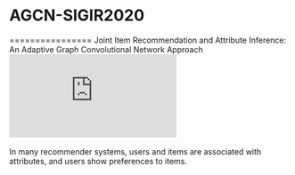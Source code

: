 # AGCN-SIGIR2020
================
Joint Item Recommendation and Attribute Inference: An Adaptive Graph Convolutional Network Approach 
![](https://github.com/yimutianyang/AGCN/blob/master/figure/framework(1).pdf)

In many recommender systems, users and items are associated with attributes, and users show preferences to items.
